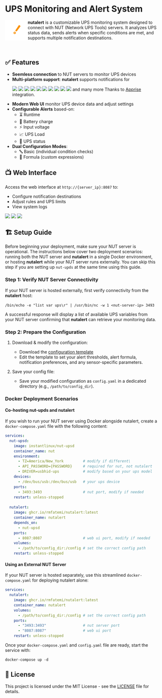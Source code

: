 # UPS Monitoring and Alert System

<p align="left"> <img align="left" src="https://github.com/rmfatemi/nutalert/blob/master/assets/logo.png" width="75"> <strong>nutalert</strong> is a customizable UPS monitoring system designed to connect with NUT (Network UPS Tools) servers. It analyzes UPS status data, sends alerts when specific conditions are met, and supports multiple notification destinations. </p>
<br>

## ✅ Features
- **Seemless connection** to NUT servers to monitor UPS devices
- **Multi-platform support**: **nutalert** supports notifications for
  <p>
  <span>
    <img src="https://github.com/homarr-labs/dashboard-icons/blob/main/svg/telegram.svg" width="20">
    <img src="https://github.com/homarr-labs/dashboard-icons/blob/main/svg/slack.svg" width="20">
    <img src="https://github.com/homarr-labs/dashboard-icons/blob/main/svg/microsoft-teams.svg" width="20">
    <img src="https://github.com/homarr-labs/dashboard-icons/blob/main/svg/gmail.svg" width="20">
    <img src="https://github.com/homarr-labs/dashboard-icons/blob/main/svg/discord.svg" width="20">
    <img src="https://github.com/homarr-labs/dashboard-icons/blob/main/svg/whatsapp.svg" width="20">
    <img src="https://github.com/homarr-labs/dashboard-icons/blob/main/svg/gotify.svg" width="20">
    <img src="https://github.com/homarr-labs/dashboard-icons/blob/main/svg/ntfy.svg" width="20">
    <img src="https://github.com/homarr-labs/dashboard-icons/blob/main/svg/pushover.svg" width="20">
    <img src="https://github.com/homarr-labs/dashboard-icons/blob/main/svg/home-assistant.svg" width="20">
  </span>
   and many more Thanks to <a href="https://github.com/caronc/apprise">Apprise</a> integration.
</p>

- **Modern Web UI** monitor UPS device data and adjust settings
- **Configurable Alerts** based-on:
  - ⏳ Runtime
  - 🔋 Battery charge
  - ⚡ Input voltage
  - 📈 UPS Load
  - 🔄 UPS status
- **Dual Configuration Modes**:
  - 🔤 Basic (individual condition checks)
  - 🧮 Formula (custom expressions)

## 📺 Web Interface
Access the web interface at `http://{server_ip}:8087` to:
- Configure notification destinations
- Adjust rules and UPS limits
- View system logs

<img src="https://github.com/user-attachments/assets/3bfa467c-63d5-4742-8e1e-003b7b947ecd">
<img src="https://github.com/user-attachments/assets/33c5195a-dc40-4a43-a332-abda6b132346">
<img src="https://github.com/user-attachments/assets/2c0b461d-1909-4d1b-a1fb-796640c9da4b">

## 🏗️ Setup Guide

Before beginning your deployment, make sure your NUT server is operational. The instructions below cover two deployment scenarios: running both the NUT server and **nutalert** in a single Docker environment, or hosting **nutalert** while your NUT server runs externally. You can skip this step if you are setting up `nut-upds` at the same time using this guide.

### Step 1: Verify NUT Server Connectivity
If your NUT server is hosted externally, first verify connectivity from the **nutalert** host:

`/bin/echo -e "list var ups\r" | /usr/bin/nc -w 1 <nut-server-ip> 3493`

A successful response will display a list of available UPS variables from your NUT server confirming that **nutalert** can retrieve your monitoring data.

### Step 2: Prepare the Configuration
1. Download & modify the configuration:

    - Download the [configuration template](https://github.com/rmfatemi/nutalert/blob/master/config.yaml)
    - Edit the template to set your alert thresholds, alert formula, notification preferences, and any sensor-specific parameters.

2. Save your config file:

   - Save your modified configuration as `config.yaml` in a dedicated directory (e.g., `/path/to/config_dir`).

### Docker Deployment Scenarios

#### Co-hosting nut-upds and nutalert
If you wish to run your NUT server using Docker alongside nutalert, create a `docker-compose.yaml` file with the following content:

```yaml
services:
  nut-upsd:
    image: instantlinux/nut-upsd
    container_name: nut
    environment:
      - TZ=America/New_York         # modify if different\
      - API_PASSWORD={PASSWORD}     # required for nut, not nutalert
      - DRIVER=usbhid-ups           # modify based on your ups model
    devices:
      - /dev/bus/usb:/dev/bus/usb   # your ups device
    ports:
      - 3493:3493                   # nut port, modify if needed
    restart: unless-stopped

  nutalert:
    image: ghcr.io/rmfatemi/nutalert:latest
    container_name: nutalert    
    depends_on:
      - nut-upsd
    ports:
      - 8087:8087                   # web ui port, modify if needed
    volumes:
      - /path/to/config_dir:/config # set the correct config path
    restart: unless-stopped
```
#### Using an External NUT Server
If your NUT server is hosted separately, use this streamlined `docker-compose.yaml` for deploying nutalert alone:

````yaml
services:
  nutalert:
    image: ghcr.io/rmfatemi/nutalert:latest
    container_name: nutalert
    volumes:
      - /path/to/config_dir:/config # set the correct config path
    ports:
      - "3493:3493"                 # nut server port
      - "8087:8087"                 # web ui port
    restart: unless-stopped
````
Once your `docker-compose.yaml` and `config.yaml` file are ready, start the service with:
```
docker-compose up -d
```

## 🔑 License

This project is licensed under the MIT License - see the [LICENSE](https://github.com/rmfatemi/nutalert/blob/master/LICENSE) file for details.

